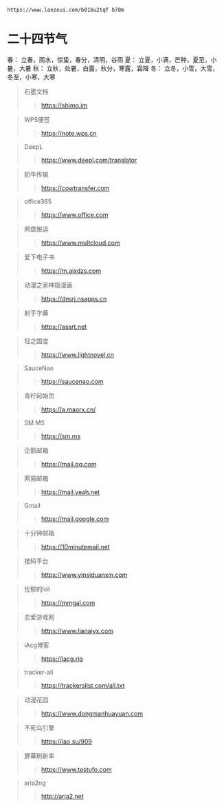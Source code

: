 ```
https://www.lanzoui.com/b01bu2tqf b78m
```

# 二十四节气

春： 立春，雨水，惊蛰，春分，清明，谷雨
夏： 立夏，小满，芒种，夏至，小暑，大暑
秋： 立秋，处暑，白露，秋分，寒露，霜降
冬： 立冬，小雪，大雪，冬至，小寒，大寒


> 石墨文档
>
>> https://shimo.im

> WPS便签
>
>> https://note.wps.cn

> DeepL
>
>> https://www.deepl.com/translator

> 奶牛传输
>
>> https://cowtransfer.com

> office365
>
>> https://www.office.com

> 网盘搬运
>
>> https://www.multcloud.com

> 爱下电子书
>
>> https://m.aixdzs.com

> 动漫之家神隐漫画
>
>> https://dmzj.nsapps.cn

> 射手字幕
>
>> https://assrt.net

> 轻之国度
>
>> https://www.lightnovel.cn

> SauceNao
>
>> https://saucenao.com

> 青柠起始页
>
>> https://a.maorx.cn/

> SM.MS
>
>> https://sm.ms

> 企鹅邮箱
>
>> https://mail.qq.com

> 网易邮箱
>
>> https://mail.yeah.net

> Gmail
>
>> https://mail.google.com

> 十分钟邮箱
>
>> https://10minutemail.net

> 接码平台
>
>> https://www.yinsiduanxin.com

> 忧郁的loli
>
>> https://mmgal.com

> 恋爱游戏网
>
>> https://www.lianaiyx.com

> iAcg博客
>
>> https://iacg.rip

> tracker-all
>
>> https://trackerslist.com/all.txt

> 动漫花园
>
>> https://www.dongmanhuayuan.com

> 不死鸟引擎
>
>> https://iao.su/909

> 屏幕刷新率
>
>> https://www.testufo.com

> aria2ng
>
>> http://aria2.net
